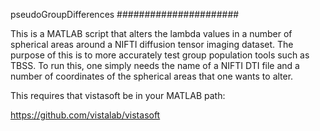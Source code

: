 pseudoGroupDifferences
######################

This is a MATLAB script that alters the lambda values in a
number of spherical areas around a NIFTI diffusion tensor
imaging dataset. The purpose of this is to more accurately
test group population tools such as TBSS. To run this, one
simply needs the name of a NIFTI DTI file and a number of
coordinates of the spherical areas that one wants to alter.

This requires that vistasoft be in your MATLAB path:

https://github.com/vistalab/vistasoft
